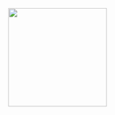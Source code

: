 <div id="header" align="center">
  <img src="https://media1.giphy.com/media/v1.Y2lkPTc5MGI3NjExMWp4czBhZTB2OHUwMW5icnh0MXVkajg0Ym1ucXJqZG4xdDVhdWRsMSZlcD12MV9pbnRlcm5hbF9naWZfYnlfaWQmY3Q9cw/WIQ0N0OUvei1OW1h9Z/giphy.gif" width="200"/>
</div>
